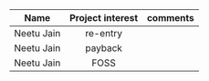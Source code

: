 


| Name          | Project  interest   | comments  |
| ------------- |:-------------:| -----:|
| Neetu Jain       | re-entry  |  |
| Neetu Jain       | payback  |  |
| Neetu Jain       | FOSS  |  |

